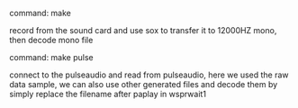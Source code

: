 command: make


record from the sound card and use sox to transfer it to 12000HZ mono, then decode mono file

command: make pulse 



connect to the pulseaudio and read from pulseaudio, here we used the raw data sample, we can also use other generated files and decode them by simply replace the filename after paplay in wsprwait1
